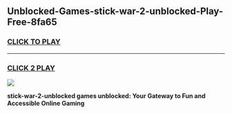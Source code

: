 
## Unblocked-Games-stick-war-2-unblocked-Play-Free-8fa65
<h3>
<a href="https://premium76.site?title=stick-war-2-unblocked&ref=23A">CLICK TO PLAY</a></h3>
<hr>

<h3>
<a href="https://premium76.site?title=stick-war-2-unblocked&ref=23A">CLICK 2 PLAY</a>
  
</h3>

<a href="https://premium76.site?title=stick-war-2-unblocked&ref=23A"><img src="https://clearcache.store/games.png"></a>


**stick-war-2-unblocked games unblocked: Your Gateway to Fun and Accessible Online Gaming**
